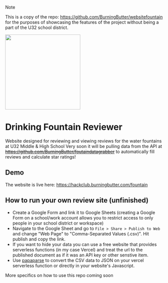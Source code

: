 > [!NOTE]  
> This is a copy of the repo: https://github.com/BurningButter/websitefountain for the purposes of showcasing the features of the project without being a part of the U32 school district.

<img src="https://cloud-avxkw4ux3-hack-club-bot.vercel.app/0frame_2.png" width=240px>

Drinking Fountain Reviewer
===============

Website designed for reviewing and viewing reviews for the water fountains at U32 Middle & High School
Very soon it will be pulling data from the API at ~~https://github.com/BurningButter/foutaindatagrabber~~ to automatically fill reviews and calculate star ratings!

Demo
---------------

The website is live here:
https://hackclub.burningbutter.com/fountain

How to run your own review site (unfinished)
---------------

- Create a Google Form and link it to Google Sheets (creating a Google Form on a school/work account allows you to restrict access to only people in your school district or workspace)
- Navigate to the Google Sheet and go to `File > Share > Publish to Web` and change "Web Page" to "Comma-Separated Values (.csv)". Hit publish and copy the link.
- If you want to hide your data you can use a free website that provides serverless functions (in my case Vercel) and treat the url to the published document as if it was an API key or other senstive item.
- Use [papaparse](https://www.papaparse.com/) to convert the CSV data to JSON on your vercel serverless function or directly in your website's Javascript.

More specifics on how to use this repo coming soon